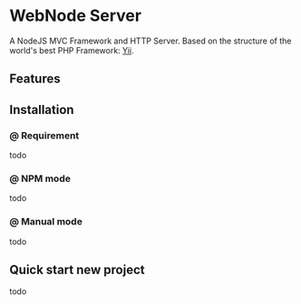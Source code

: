 WebNode Server 
========

A NodeJS MVC Framework and HTTP Server. Based on the structure of the world's best PHP Framework: [Yii](http://yiiframework.com).

## Features

## Installation

### @ Requirement

todo

### @ NPM mode

todo

### @ Manual mode

todo

## Quick start new project

todo